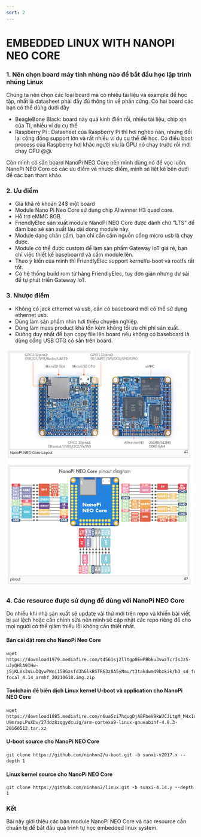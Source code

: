 ```yaml
---
sort: 2
---
```


# EMBEDDED LINUX WITH NANOPI NEO CORE

### 1. Nên chọn board máy tính nhúng nào để bắt đầu học lập trình nhúng Linux

Chúng ta nên chọn các loại board mà có nhiều tài liệu và example để học tập, nhất là datasheet phải đầy đủ
thông tin về phần cứng. Có hai board các bạn có thể dùng dưới đây

- BeagleBone Black: board này quá kinh điển rồi, nhiều tài liệu, chip xịn của TI, nhiều ví dụ cụ thể
- Raspberry Pi    : Datasheet của Raspberry Pi thì hơi nghèo nàn, nhưng đổi lại cộng đồng support lớn
và rất nhiều ví dụ cụ thể để học. Có điều boot process của Raspberry hơi khác người xíu là GPU nó chạy trước rồi mới
chạy CPU @@.

Còn mình có sẳn board NanoPi NEO Core nên mình dùng nó để vọc luôn. NanoPi NEO Core có các ưu điểm và nhược điểm, mình sẽ
liệt kê bên dưới để các bạn tham khảo.

### 2. Ưu điểm

+ Giá khá rẻ khoản 24$ một board
+ Module Nano Pi Neo Core sử dụng chip Allwinner H3 quad core.
+ Hỗ trợ eMMC 8GB.
+ FriendlyElec sản xuất module NanoPi NEO Core được đánh chữ "LTS" để đảm bảo sẽ sản xuất lâu dài dòng module này.
+ Module dạng chân cắm, bạn chỉ cần cắm nguồn cổng micro usb là chạy được.
+ Module có thể được custom để làm sản phẩm Gateway IoT giá rẻ, bạn chỉ việc thiết kế baseboarrd và cắm module lên.
+ Theo ý kiến của mình thì FriendlyElec support kernel/u-boot và rootfs rất tốt.
+ Có hệ thống build rom từ hãng FriendlyElec, tuy đơn giản nhưng dư sài để tự phát triển Gateway IoT.

### 3. Nhược điểm

+ Không có jack ethernet và usb, cần có baseboard mới có thể sử dụng ethernet usb.
+ Dùng làm sản phẩm nhìn hơi thiếu chuyên nghiệp.
+ Dùng làm mass product khá tốn kém không tối ưu chi phí sản xuất.
+ Đường duy nhất để bạn copy file lên board nếu không có baseboard là dùng cổng USB OTG có sẳn trên board.


![this screenshot](/images/nano-pi-neo-core-pinout.png)


### 4. Các resource được sử dụng để dùng với NanoPi NEO Core
Do nhiều khi nhà sản xuất sẽ update vài thứ mới trên repo và khiến bài viết bị sai lệch hoặc cần chỉnh sửa
nên mình sẽ cập nhật các repo riêng để cho mọi người có thể giảm thiểu lỗi không cần thiết nhất.

#### Bản cài đặt rom cho NanoPi Neo Core
```shell
wget https://download1979.mediafire.com/t4561sj2lltgp0EwPBbku3vwzTcrIsJzS-uJyQHlA9IHw-jSjKLVs3sLuDQywPWni15BGzsfd3hGlkBSTR63z8A5yNmu/t3takdwm49bzkik/h3_sd_friendlycore-focal_4.14_armhf_20210618.img.zip
```

#### Toolchain để biên dịch Linux kernel U-boot và application cho NanoPi NEO Core
```shell
wget https://download1085.mediafire.com/n6ua5zi7hqugDjABFbeV9kWJCJLtgM_M4x1qe08suMdK0W7MwEel7qUBSpwPPrU5RQAoCNY_astwAjQ-U9mrapLPuXDv/27ddz8zqgydcuig/arm-cortexa9-linux-gnueabihf-4.9.3-20160512.tar.xz
```

#### U-boot source cho NanoPi NEO Core
```shell
git clone https://github.com/ninhnn2/u-boot.git -b sunxi-v2017.x --depth 1
```


#### Linux kernel source cho NanoPi NEO Core
```shell
git clone https://github.com/ninhnn2/linux.git -b sunxi-4.14.y --depth 1
```

### Kết
Bài này giới thiệu các bạn module NanoPi NEO Core và các resource cần chuẩn bị để bắt đầu quá trình tự học embedded linux system.


